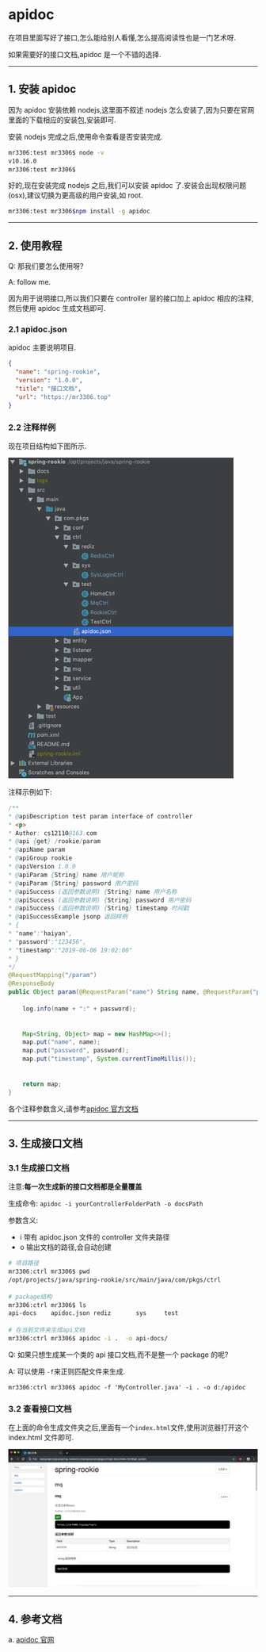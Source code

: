 # apidoc

在项目里面写好了接口,怎么能给别人看懂,怎么提高阅读性也是一门艺术呀.

如果需要好的接口文档,apidoc 是一个不错的选择.

---

## 1. 安装 apidoc

因为 apidoc 安装依赖 nodejs,这里面不叙述 nodejs 怎么安装了,因为只要在官网里面的下载相应的安装包,安装即可.

安装 nodejs 完成之后,使用命令查看是否安装完成.

```sh
mr3306:test mr3306$ node -v
v10.16.0
mr3306:test mr3306$
```

好的,现在安装完成 nodejs 之后,我们可以安装 apidoc 了.安装会出现权限问题(osx),建议切换为更高级的用户安装,如 root.

```sh
mr3306:test mr3306$npm install -g apidoc
```

---

## 2. 使用教程

Q: 那我们要怎么使用呀?

A: follow me.

因为用于说明接口,所以我们只要在 controller 层的接口加上 apidoc 相应的注释,然后使用 apidoc 生成文档即可.

### 2.1 apidoc.json

apidoc 主要说明项目.

```json
{
  "name": "spring-rookie",
  "version": "1.0.0",
  "title": "接口文档",
  "url": "https://mr3306.top"
}
```

### 2.2 注释样例

现在项目结构如下图所示.

![](img/apidoc-project.png)

注释示例如下:

```java
/**
* @apiDescription test param interface of controller
* <p>
* Author: cs12110@163.com
* @api {get} /rookie/param
* @apiName param
* @apiGroup rookie
* @apiVersion 1.0.0
* @apiParam {String} name 用户昵称
* @apiParam {String} password 用户密码
* @apiSuccess (返回参数说明) {String} name 用户名称
* @apiSuccess (返回参数说明) {String} password 用户密码
* @apiSuccess (返回参数说明) {String} timestamp 时间戳
* @apiSuccessExample jsonp 返回样例
* {
* "name":"haiyan",
* "password":"123456",
* "timestamp":"2019-06-06 19:02:00"
* }
*/
@RequestMapping("/param")
@ResponseBody
public Object param(@RequestParam("name") String name, @RequestParam("password") String password) {

    log.info(name + ":" + password);


    Map<String, Object> map = new HashMap<>();
    map.put("name", name);
    map.put("password", password);
    map.put("timestamp", System.currentTimeMillis());


    return map;
}
```

各个注释参数含义,请参考[apidoc 官方文档](http://apidocjs.com/)

---

## 3. 生成接口文档

### 3.1 生成接口文档

注意:**每一次生成新的接口文档都是全量覆盖**

生成命令: `apidoc -i yourControllerFolderPath -o docsPath`

参数含义:

- i 带有 apidoc.json 文件的 controller 文件夹路径
- o 输出文档的路径,会自动创建

```sh
# 项目路径
mr3306:ctrl mr3306$ pwd
/opt/projects/java/spring-rookie/src/main/java/com/pkgs/ctrl

# package结构
mr3306:ctrl mr3306$ ls
api-docs	apidoc.json	rediz		sys		test

# 在当前文件夹生成api文档
mr3306:ctrl mr3306$ apidoc -i .  -o api-docs/
```

Q: 如果只想生成某一个类的 api 接口文档,而不是整一个 package 的呢?

A: 可以使用 `-f`来正则匹配文件来生成.

```ssh
mr3306:ctrl mr3306$ apidoc -f 'MyController.java' -i . -o d:/apidoc
```

### 3.2 查看接口文档

在上面的命令生成文件夹之后,里面有一个`index.html`文件,使用浏览器打开这个 index.html 文件即可.

![](img/apidoc.png)

---

## 4. 参考文档

a. [apidoc 官网](http://apidocjs.com/)
